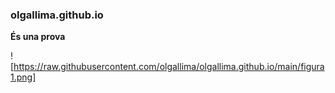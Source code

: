 ### olgallima.github.io ###

**És una prova**

![https://raw.githubusercontent.com/olgallima/olgallima.github.io/main/figura1.png]
